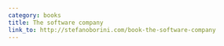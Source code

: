 ```yaml
---
category: books
title: The software company
link_to: http://stefanoborini.com/book-the-software-company
---
```


